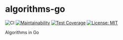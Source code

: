 # algorithms-go

![CI](https://github.com/ivanlemeshev/algorithms-go/workflows/CI/badge.svg)
[![Maintainability](https://api.codeclimate.com/v1/badges/0bb5b9f8f4d15155bc51/maintainability)](https://codeclimate.com/github/ivanlemeshev/algorithms-go/maintainability)
[![Test Coverage](https://api.codeclimate.com/v1/badges/0bb5b9f8f4d15155bc51/test_coverage)](https://codeclimate.com/github/ivanlemeshev/algorithms-go/test_coverage)
[![License: MIT](https://img.shields.io/badge/License-MIT-yellow.svg)](https://opensource.org/licenses/MIT)

Algorithms in Go
